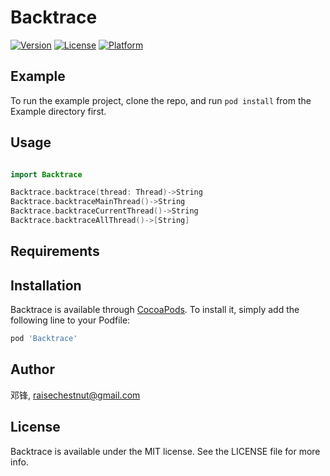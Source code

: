 # Backtrace

[![Version](https://img.shields.io/cocoapods/v/Backtrace.svg?style=flat)](https://cocoapods.org/pods/Backtrace)
[![License](https://img.shields.io/cocoapods/l/Backtrace.svg?style=flat)](https://cocoapods.org/pods/Backtrace)
[![Platform](https://img.shields.io/cocoapods/p/Backtrace.svg?style=flat)](https://cocoapods.org/pods/Backtrace)

## Example

To run the example project, clone the repo, and run `pod install` from the Example directory first.

## Usage

```swift 

import Backtrace

Backtrace.backtrace(thread: Thread)->String
Backtrace.backtraceMainThread()->String
Backtrace.backtraceCurrentThread()->String
Backtrace.backtraceAllThread()->[String]
```

## Requirements

## Installation

Backtrace is available through [CocoaPods](https://cocoapods.org). To install
it, simply add the following line to your Podfile:

```ruby
pod 'Backtrace'
```

## Author

邓锋, raisechestnut@gmail.com

## License

Backtrace is available under the MIT license. See the LICENSE file for more info.
